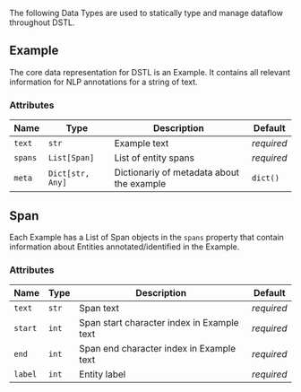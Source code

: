 The following Data Types are used to statically type and manage
dataflow throughout DSTL.

## Example

The core data representation for DSTL is an Example. It contains all relevant information
for NLP annotations for a string of text.

### Attributes

| Name    | Type             | Description                                   | Default    |
|---------|------------------|-----------------------------------------------|------------|
| `text`  | `str`            | Example text                                  | *required* |
| `spans` | `List[Span]`     | List of entity spans                          | *required* |
| `meta`  | `Dict[str, Any]` | Dictionariy of metadata about the example     | `dict()`   |

## Span

Each Example has a List of Span objects in the `spans` property that contain information
about Entities annotated/identified in the Example.

### Attributes

| Name    | Type   | Description                                | Default    |
|---------|--------|--------------------------------------------|------------|
| `text`  | `str`  | Span text                                  | *required* |
| `start` | `int`  | Span start character index in Example text | *required* |
| `end`   | `int`  | Span end character index in Example text   | *required* |
| `label` | `int`  | Entity label                               | *required* |



<!-- text: str
    """Span text"""
    start: int
    """Span start character index in Example text."""
    end: int
    """Span end character index in Example text."""
    label: str
    """Entity label""" -->
<!-- ::: recon.types
 -->
